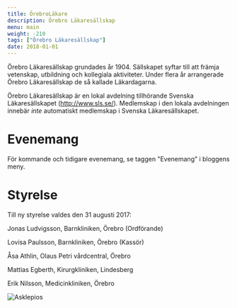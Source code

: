 ```yaml
---
title: ÖrebroLäkare
description: Örebro Läkaresällskap
menu: main
weight: -210
tags: ["Örebro Läkaresällskap"]
date: 2018-01-01
---
```


Örebro Läkaresällskap grundades år 1904. Sällskapet syftar till att främja vetenskap, utbildning och kollegiala aktiviteter. Under flera år arrangerade Örebro Läkaresällskap de så kallade Läkardagarna.

Örebro Läkaresällskap är en lokal avdelning tillhörande Svenska Läkaresällskapet (<http://www.sls.se/>). Medlemskap i den lokala avdelningen innebär _inte_ automatiskt medlemskap i Svenska Läkaresällskapet.

# Evenemang

För kommande och tidigare evenemang, se taggen "Evenemang" i bloggens meny.

# Styrelse

Till ny styrelse valdes den 31 augusti 2017:

Jonas Ludvigsson, Barnkliniken, Örebro (Ordförande)

Lovisa Paulsson, Barnkliniken, Örebro (Kassör)

Åsa Athlin, Olaus Petri vårdcentral, Örebro

Mattias Egberth, Kirurgkliniken, Lindesberg

Erik Nilsson, Medicinkliniken, Örebro

![Asklepios](/asclepios.png)


